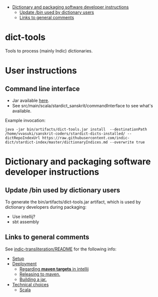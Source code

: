 

- [Dictionary and packaging software developer instructions](#dictionary-and-packaging-software-developer-instructions)
   - [Update /bin used by dictionary users](#update-/bin-used-by-dictionary-users)
   - [Links to general comments](#links-to-general-comments)

# dict-tools
Tools to process (mainly Indic) dictionaries.

# User instructions
## Command line interface
- Jar available [here](https://github.com/sanskrit-coders/dict-tools/raw/master/bin/artifacts/dict-tools.jar).
- See src/main/scala/stardict_sanskrit/commandInterface to see what's available.

Example invocation:
```
java -jar bin/artifacts/dict-tools.jar install  --destinationPath /home/vvasuki/sanskrit-coders/stardict-dicts-installed/ --dictRepoIndexUrl https://raw.githubusercontent.com/indic-dict/stardict-index/master/dictionaryIndices.md --overwrite true
```

# Dictionary and packaging software developer instructions
## Update /bin used by dictionary users
To generate the bin/artifacts/dict-tools.jar artifact, which is used by dictionary developers during packaging:

- Use intellij?
- sbt assembly  

## Links to general comments
See [indic-transliteration/README](https://github.com/sanskrit-coders/indic-transliteration/blob/master/README.md) for the following info:

- [Setup](https://github.com/sanskrit-coders/indic-transliteration/blob/master/README.md#setup)
- [Deployment](https://github.com/sanskrit-coders/indic-transliteration/blob/master/README.md#deployment)
  - [Regarding **maven targets** in intellij](https://github.com/sanskrit-coders/indic-transliteration/blob/master/README.md#regarding-**maven-targets**-in-intellij)
  - [Releasing to maven.](https://github.com/sanskrit-coders/indic-transliteration/blob/master/README.md#releasing-to-maven.)
  - [Building a jar.](https://github.com/sanskrit-coders/indic-transliteration/blob/master/README.md#building-a-jar.)
- [Technical choices](https://github.com/sanskrit-coders/indic-transliteration/blob/master/README.md#technical-choices)
  - [Scala](https://github.com/sanskrit-coders/indic-transliteration/blob/master/README.md#scala)
